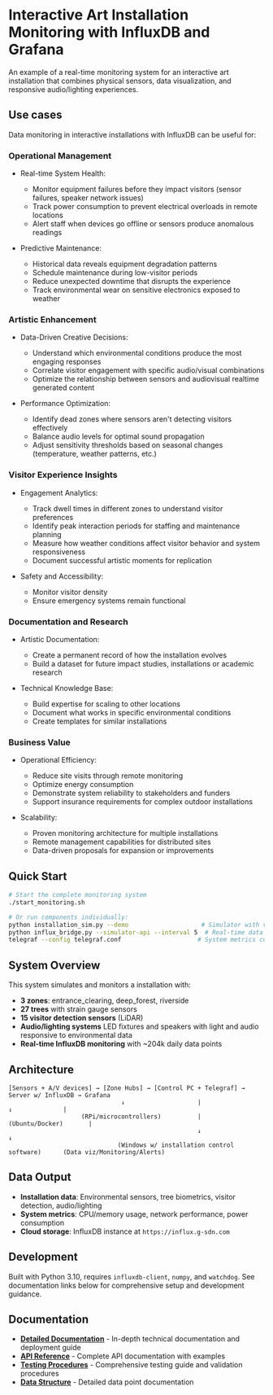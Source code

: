 # Interactive Art Installation Monitoring with InfluxDB and Grafana

An example of a real-time monitoring system for an interactive art installation that combines physical sensors, data visualization, and responsive audio/lighting experiences.

## Use cases

Data monitoring in interactive installations with InfluxDB can be useful for:

### Operational Management

- Real-time System Health:
    - Monitor equipment failures before they impact visitors (sensor failures, speaker network issues)
    - Track power consumption to prevent electrical overloads in remote locations
    - Alert staff when devices go offline or sensors produce anomalous readings

- Predictive Maintenance:
    - Historical data reveals equipment degradation patterns
    - Schedule maintenance during low-visitor periods
    - Reduce unexpected downtime that disrupts the experience
    - Track environmental wear on sensitive electronics exposed to weather
  
### Artistic Enhancement
- Data-Driven Creative Decisions:
    - Understand which environmental conditions produce the most engaging responses
    - Correlate visitor engagement with specific audio/visual combinations
    - Optimize the relationship between sensors and audiovisual realtime generated content

- Performance Optimization:
  - Identify dead zones where sensors aren't detecting visitors effectively
  - Balance audio levels for optimal sound propagation
  - Adjust sensitivity thresholds based on seasonal changes (temperature, weather patterns, etc.)

### Visitor Experience Insights
- Engagement Analytics:
  - Track dwell times in different zones to understand visitor preferences
  - Identify peak interaction periods for staffing and maintenance planning
  - Measure how weather conditions affect visitor behavior and system responsiveness
  - Document successful artistic moments for replication

- Safety and Accessibility:
  - Monitor visitor density
  - Ensure emergency systems remain functional

### Documentation and Research
- Artistic Documentation:
  - Create a permanent record of how the installation evolves
  - Build a dataset for future impact studies, installations or academic research

- Technical Knowledge Base:
  - Build expertise for scaling to other locations
  - Document what works in specific environmental conditions
  - Create templates for similar installations

### Business Value
- Operational Efficiency:
  - Reduce site visits through remote monitoring
  - Optimize energy consumption
  - Demonstrate system reliability to stakeholders and funders
  - Support insurance requirements for complex outdoor installations

- Scalability:
  - Proven monitoring architecture for multiple installations
  - Remote management capabilities for distributed sites
  - Data-driven proposals for expansion or improvements

## Quick Start

```bash
# Start the complete monitoring system
./start_monitoring.sh

# Or run components individually:
python installation_sim.py --demo                    # Simulator with visual dashboard
python influx_bridge.py --simulator-api --interval 5  # Real-time data bridge
telegraf --config telegraf.conf                     # System metrics collection
```

## System Overview

This system simulates and monitors a installation with:
- **3 zones**: entrance_clearing, deep_forest, riverside
- **27 trees** with strain gauge sensors
- **15 visitor detection sensors** (LiDAR)
- **Audio/lighting systems** LED fixtures and speakers with light and audio responsive to environmental data
- **Real-time InfluxDB monitoring** with ~204k daily data points

## Architecture

```
[Sensors + A/V devices] → [Zone Hubs] → [Control PC + Telegraf] → Server w/ InfluxDB → Grafana
                               ↓                    |                      ↓              |
                    (RPi/microcontrollers)          |               (Ubuntu/Docker)       |
                                                    ↓                                     ↓
                              (Windows w/ installation control software)      (Data viz/Monitoring/Alerts)
```

## Data Output

- **Installation data**: Environmental sensors, tree biometrics, visitor detection, audio/lighting
- **System metrics**: CPU/memory usage, network performance, power consumption
- **Cloud storage**: InfluxDB instance at `https://influx.g-sdn.com`

## Development

Built with Python 3.10, requires `influxdb-client`, `numpy`, and `watchdog`. See documentation links below for comprehensive setup and development guidance.

## Documentation

- [**Detailed Documentation**](docs/DOCUMENTATION.md) - In-depth technical documentation and deployment guide
- [**API Reference**](docs/API_REFERENCE.md) - Complete API documentation with examples
- [**Testing Procedures**](docs/TESTING.md) - Comprehensive testing guide and validation procedures
- [**Data Structure**](docs/data_structure.md) - Detailed data point documentation